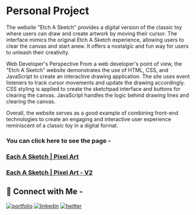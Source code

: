 
# Personal Project

The website "Etch A Sketch" provides a digital version of the classic toy where users can draw and create artwork by moving their cursor. The interface mimics the original Etch A Sketch experience, allowing users to clear the canvas and start anew. It offers a nostalgic and fun way for users to unleash their creativity.

Web Developer's Perspective
From a web developer's point of view, the "Etch A Sketch" website demonstrates the use of HTML, CSS, and JavaScript to create an interactive drawing application. The site uses event listeners to track cursor movements and update the drawing accordingly. CSS styling is applied to create the sketchpad interface and buttons for clearing the canvas. JavaScript handles the logic behind drawing lines and clearing the canvas.

Overall, the website serves as a good example of combining front-end technologies to create an engaging and interactive user experience reminiscent of a classic toy in a digital format.



### You can click here to see the page - 
### [Each A Sketch | Pixel Art](https://mr7kitkat.github.io/Etch-A-Sketch/)
### [Each A Sketch | Pixel Art - V2](https://mr7kitkat.github.io/Etch-A-Sketch-V2/)

 
## 🔗 Connect with Me -
[![portfolio](https://img.shields.io/badge/my_portfolio-000?style=for-the-badge&logo=ko-fi&logoColor=white)](https://mr7kitkat.github.io/mr7kitkat/)
[![linkedin](https://img.shields.io/badge/linkedin-0A66C2?style=for-the-badge&logo=linkedin&logoColor=white)](https://www.linkedin.com/in/priyanshukumar-spj/)
[![twitter](https://img.shields.io/badge/twitter-1DA1F2?style=for-the-badge&logo=twitter&logoColor=white)](https://twitter.com/i_mr_kitkat)
